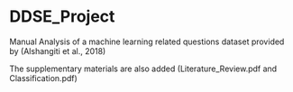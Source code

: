 # DDSE_Project
Manual Analysis of a machine learning related questions dataset provided by (Alshangiti et al., 2018)

The supplementary materials are also added (Literature_Review.pdf and Classification.pdf)
